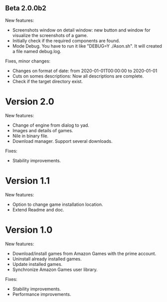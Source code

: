 ## Beta 2.0.0b2
New features:
- Screenshots window on detail window: new button and window for visualize the screenshots of a game.
- Initially check if the required components are found. 
- Mode Debug. You have to run it like "DEBUG=Y ./Ason.sh". It will created a file named debug.log.

Fixes, minor changes:
- Changes on format of date: from 2020-01-01T00:00:00 to 2020-01-01
- Cuts on somes descriptions: Now all descriptions are complete.
- Check if the target directory exist.

# Version 2.0
New features:
- Change of engine from dialog to yad.
- Images and details of games.
- Nile in binary file.
- Download manager. Support several downloads.

Fixes:
- Stability improvements.


# Version 1.1
New features:
- Option to change game installation location.
- Extend Readme and doc.


# Version 1.0
New features:
- Download/install games from Amazon Games with the prime account.
- Uninstall already installed games.
- Update installed games.
- Synchronize Amazon Games user library.

Fixes:
- Stability improvements.
- Performance improvements.
